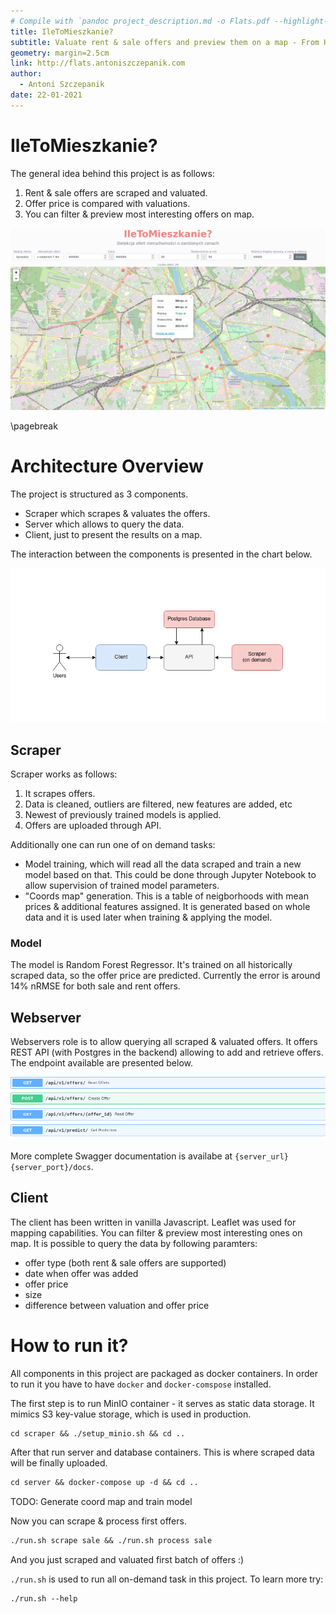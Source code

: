 ```yaml
---
# Compile with `pandoc project_description.md -o Flats.pdf --highlight-style zenburn`
title: IleToMieszkanie?
subtitle: Valuate rent & sale offers and preview them on a map - From HTML to PostGIS project
geometry: margin=2.5cm
link: http://flats.antoniszczepanik.com
author:
  - Antoni Szczepanik
date: 22-01-2021
---
```


# IleToMieszkanie?

The general idea behind this project is as follows:

1. Rent & sale offers are scraped and valuated.
2. Offer price is compared with valuations.
3. You can filter & preview most interesting offers on map.


![Screenshot of the page](webpage.png)

\pagebreak

# Architecture Overview

The project is structured as 3 components.

- Scraper which scrapes & valuates the offers.
- Server which allows to query the data.
- Client, just to present the results on a map.

The interaction between the components is presented in the chart below.

![Architecture overview](architecture_overview.png)

## Scraper

Scraper works as follows:

1. It scrapes offers.
2. Data is cleaned, outliers are filtered, new features are added, etc
3. Newest of previously trained models is applied.
4. Offers are uploaded through API.

Additionally one can run one of on demand tasks:

- Model training, which will read all the data scraped and train a new model based on that. This could be done through Jupyter Notebook to allow supervision of trained model parameters.
- "Coords map" generation. This is a table of neigborhoods with mean prices & additional features assigned. It is generated based on whole data and it is used later when training & applying the model.

### Model
The model is Random Forest Regressor.
It's trained on all historically scraped data, so the offer price are predicted.
Currently the error is around 14% nRMSE for both sale and rent offers.

## Webserver

Webservers role is to allow querying all scraped & valuated offers.
It offers REST API (with Postgres in the backend) allowing to add and retrieve offers.
The endpoint available are presented below.

![Available endpoints](available_endpoints.png)

More complete Swagger documentation is availabe at `{server_url}{server_port}/docs`.


## Client

The client has been written in vanilla Javascript. Leaflet was used for mapping capabilities.
You can filter & preview most interesting ones on map. It is possible to query the data by following paramters:

- offer type (both rent & sale offers are supported)
- date when offer was added
- offer price
- size
- difference between valuation and offer price

# How to run it?

All components in this project are packaged as docker containers.
In order to run it you have to have `docker` and `docker-comspose` installed.

The first step is to run MinIO container - it serves as static data storage. It mimics S3 key-value storage, which is used in production.

```txt
cd scraper && ./setup_minio.sh && cd ..
```

After that run server and database containers. This is where scraped data will be finally uploaded.

```txt
cd server && docker-compose up -d && cd ..
```

TODO: Generate coord map and train model

Now you can scrape & process first offers.

```txt
./run.sh scrape sale && ./run.sh process sale
```

And you just scraped and valuated first batch of offers :) 

`./run.sh` is used to run all on-demand task in this project. To learn more try:

```txt
./run.sh --help
```
